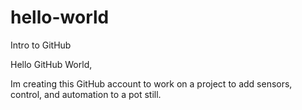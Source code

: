 # hello-world
Intro to GitHub

Hello GitHub World,

Im creating this GitHub account to work on a project to add 
sensors, control, and automation to a pot still. 
